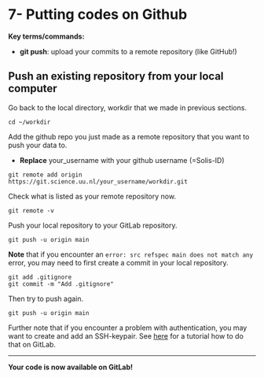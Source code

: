 # 7- Putting codes on Github

**Key terms/commands:**

* **git push**: upload your commits to a remote repository (like GitHub!)

## Push an existing repository from your local computer
Go back to the local directory, workdir that we made in previous sections.


```
cd ~/workdir
```

Add the github repo you just made as a remote repository that you want to push your data to.

* **Replace** your_username with your github username (=Solis-ID)

```{bash}
git remote add origin https://git.science.uu.nl/your_username/workdir.git
```

Check what is listed as your remote repository now.
```
git remote -v
```

Push your local repository to your GitLab repository.

```
git push -u origin main
```

**Note** that if you encounter an `error: src refspec main does not match any` error, you may need to first create a commit in your local repository.

```
git add .gitignore
git commit -m "Add .gitignore"
```

Then try to push again.

```
git push -u origin main
```

Further note that if you encounter a problem with authentication, you may want to create and add an SSH-keypair. See [here](https://docs.gitlab.com/ee/user/ssh.html) for a tutorial how to do that on GitLab.

***
**Your code is now available on GitLab!**
